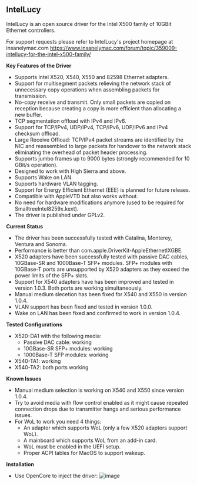 ## IntelLucy
IntelLucy is an open source driver for the Intel X500 family of 10GBit Ethernet controllers.

For support requests please refer to IntelLucy's project homepage at insanelymac.com
https://www.insanelymac.com/forum/topic/359009-intellucy-for-the-intel-x500-family/

**Key Features of the Driver**
- Supports Intel X520, X540, X550 and 82598 Ethernet adapters.
- Support for multisegment packets relieving the network stack of unnecessary copy operations when assembling packets for transmission.
- No-copy receive and transmit. Only small packets are copied on reception because creating a copy is more efficient than allocating a new buffer.
- TCP segmentation offload with IPv4 and IPv6.
- Support for TCP/IPv4, UDP/IPv4, TCP/IPv6, UDP/IPv6 and IPv4 checksum offload.
- Large Receive Offload: TCP/IPv4 packet streams are identified by the NIC and reassembled to large packets for handover to the network stack eliminating the overhead of packet header processing.
- Supports jumbo frames up to 9000 bytes (strongly recommended for 10 GBit/s operation).
- Designed to work with High Sierra and above.
- Supports Wake on LAN.
- Supports hardware VLAN tagging.
- Support for Energy Efficient Ethernet (EEE) is planned for future releaes.
- Compatible with AppleVTD but also works without.
- No need for hardware modifications anymore (used to be required for SmalltreeIntel8259x.kext). 
- The driver is published under GPLv2.
 
**Current Status**
- The driver has been successfully tested with Catalina, Monterey, Ventura and Sonoma.
- Performance is better than com.apple.DriverKit-AppleEthernetIXGBE.
- X520 adapters have been successfully tested with passive DAC cables, 10GBase-SR and 1000Base-T SFP+ modules. SFP+ modules with 10GBase-T ports are unsupported by X520 adapters as they exceed the power limits of the SFP+ slots.
- Support for X540 adapters have has been improved and tested in version 1.0.3. Both ports are working simultaneously.
- Manual medium slecetion has been fixed for X540 and X550 in version 1.0.4.
- VLAN support has been fixed and tested in version 1.0.0.
- Wake on LAN has been fixed and confirmed to work in version 1.0.4.

**Tested Configurations**
- X520-DA1 with the following media:
  - Passive DAC cable: working
  - 10GBase-SR SFP+ modules: working
  - 1000Base-T SFP modules: working
- X540-TA1: working
- X540-TA2: both ports working
 
**Known Issues**
- Manual medium selection is working on X540 and X550 since version 1.0.4.
- Try to avoid media with flow control enabled as it might cause repeated connection drops due to transmitter hangs and serious performance issues.
- For WoL to work you need 4 things:
  - An adapter which supports WoL (only a few X520 adapters support WoL).
  - A mainboard which supports WoL from an add-in card.
  - WoL must be enabled in the UEFI setup.
  - Proper ACPI tables for MacOS to support wakeup.
    
**Installation**
- Use OpenCore to inject the driver:
![image](https://github.com/Mieze/IntelLucy/assets/4229650/247aec7d-200b-450f-b745-fb84b0de273f)
